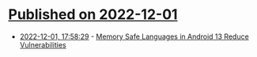 # [Published on 2022-12-01](index.md)

* [2022-12-01, 17:58:29](https://news.ycombinator.com/item?id=33819940) - [Memory Safe Languages in Android 13 Reduce Vulnerabilities](https://security.googleblog.com/2022/12/memory-safe-languages-in-android-13.html)
